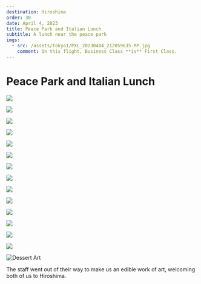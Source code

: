 ```yaml
---
destination: Hiroshima
order: 30
date: April 4, 2023
title: Peace Park and Italian Lunch
subtitle: A lunch near the peace park
imgs: 
  - src: /assets/tokyo1/PXL_20230404_212059635.MP.jpg
    comment: On this flight, Business Class **is** First Class. 
---
```


# Peace Park and Italian Lunch

![](/assets/hiroshima/PXL_20230416_020519320.jpg)

![](/assets/hiroshima/PXL_20230416_021146058.jpg)

![](/assets/hiroshima/PXL_20230416_021203549.MP.jpg)

![](/assets/hiroshima/PXL_20230416_021610479.MP.jpg)

![](/assets/hiroshima/PXL_20230416_024300458.jpg)

![](/assets/hiroshima/PXL_20230416_025056642.jpg)

![](/assets/hiroshima/PXL_20230416_025117319.jpg)

![](/assets/hiroshima/PXL_20230416_025351290.jpg)

![](/assets/hiroshima/PXL_20230416_025408403.MP.jpg)

![](/assets/hiroshima/PXL_20230416_025418848.jpg)

![](/assets/hiroshima/PXL_20230416_030212063.jpg)

![](/assets/hiroshima/PXL_20230416_030216863.jpg)

![](/assets/hiroshima/PXL_20230416_030230091.jpg)

![](/assets/hiroshima/PXL_20230416_030833558.jpg)

![Dessert Art](/assets/hiroshima/PXL_20230416_033050491.PORTRAIT.jpg)

The staff went out of their way to make us an edible work of art, welcoming both of us to Hiroshima.